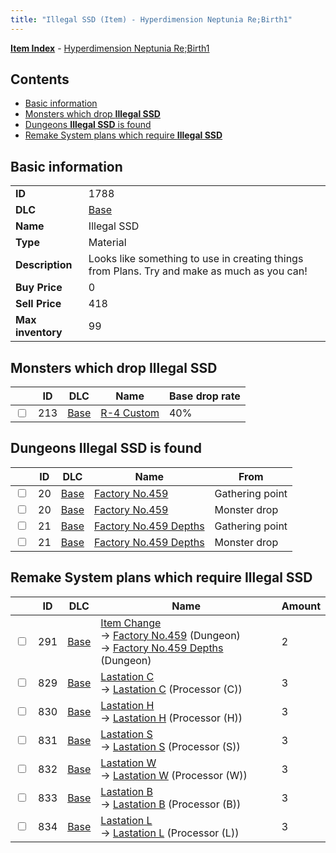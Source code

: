 ```yaml
---
title: "Illegal SSD (Item) - Hyperdimension Neptunia Re;Birth1"
---
```


[**Item Index**](/neptunia/rb1/item/index.html) - [Hyperdimension Neptunia Re;Birth1](/neptunia/rb1)

## Contents

- [Basic information](#basic-information)
- [Monsters which drop **Illegal SSD**](#monsters-which-drop-illegal-ssd)
- [Dungeons **Illegal SSD** is found](#dungeons-illegal-ssd-is-found)
- [Remake System plans which require **Illegal SSD**](#remake-system-plans-which-require-illegal-ssd)

## Basic information

|   |   |
| -- | -- |
| **ID** | 1788 |
| **DLC** | [Base](/neptunia/rb1/dlc/1-base.html) |
| **Name** | Illegal SSD |
| **Type** | Material |
| **Description** | Looks like something to use in creating things from Plans. Try and make as much as you can! |
| **Buy Price** | 0 |
| **Sell Price** | 418 |
| **Max inventory** | 99 |

## Monsters which drop **Illegal SSD**

|    | ID | DLC | Name | Base drop rate |
| -- | -- | --- | ---- | -------------- |
| <input type="checkbox" id="rb1-monster-1-213" class="trackbox" /> | 213 | [Base](/neptunia/rb1/dlc/1-base.html) | [R-4 Custom](/neptunia/rb1/monster/1-213-r-4-custom.html) | 40% |

## Dungeons **Illegal SSD** is found

|    | ID | DLC | Name | From |
| -- | -- | --- | ---- | ---- |
| <input type="checkbox" id="rb1-dungeon-1-20" class="trackbox" /> | 20 | [Base](/neptunia/rb1/dlc/1-base.html) | [Factory No.459](/neptunia/rb1/dungeon/1-20-factory-no-459.html) | Gathering point |
| <input type="checkbox" id="rb1-dungeon-1-20" class="trackbox" /> | 20 | [Base](/neptunia/rb1/dlc/1-base.html) | [Factory No.459](/neptunia/rb1/dungeon/1-20-factory-no-459.html) | Monster drop |
| <input type="checkbox" id="rb1-dungeon-1-21" class="trackbox" /> | 21 | [Base](/neptunia/rb1/dlc/1-base.html) | [Factory No.459 Depths](/neptunia/rb1/dungeon/1-21-factory-no-459-depths.html) | Gathering point |
| <input type="checkbox" id="rb1-dungeon-1-21" class="trackbox" /> | 21 | [Base](/neptunia/rb1/dlc/1-base.html) | [Factory No.459 Depths](/neptunia/rb1/dungeon/1-21-factory-no-459-depths.html) | Monster drop |

## Remake System plans which require **Illegal SSD**

|    | ID | DLC | Name | Amount |
| -- | -- | --- | ---- | ------ |
| <input type="checkbox" id="rb1-remake-1-291" class="trackbox" /> | 291 | [Base](/neptunia/rb1/dlc/1-base.html) | [Item Change](/neptunia/rb1/remake/1-291-item-change.html)<br />→ [Factory No.459](/neptunia/rb1/dungeon/1-20-factory-no-459.html) (Dungeon)<br />→ [Factory No.459 Depths](/neptunia/rb1/dungeon/1-21-factory-no-459-depths.html) (Dungeon) | 2 |
| <input type="checkbox" id="rb1-remake-1-829" class="trackbox" /> | 829 | [Base](/neptunia/rb1/dlc/1-base.html) | [Lastation C](/neptunia/rb1/remake/1-829-lastation-c.html)<br />→ [Lastation C](/neptunia/rb1/item/1-4129-lastation-c.html) (Processor (C)) | 3 |
| <input type="checkbox" id="rb1-remake-1-830" class="trackbox" /> | 830 | [Base](/neptunia/rb1/dlc/1-base.html) | [Lastation H](/neptunia/rb1/remake/1-830-lastation-h.html)<br />→ [Lastation H](/neptunia/rb1/item/1-4130-lastation-h.html) (Processor (H)) | 3 |
| <input type="checkbox" id="rb1-remake-1-831" class="trackbox" /> | 831 | [Base](/neptunia/rb1/dlc/1-base.html) | [Lastation S](/neptunia/rb1/remake/1-831-lastation-s.html)<br />→ [Lastation S](/neptunia/rb1/item/1-4131-lastation-s.html) (Processor (S)) | 3 |
| <input type="checkbox" id="rb1-remake-1-832" class="trackbox" /> | 832 | [Base](/neptunia/rb1/dlc/1-base.html) | [Lastation W](/neptunia/rb1/remake/1-832-lastation-w.html)<br />→ [Lastation W](/neptunia/rb1/item/1-4132-lastation-w.html) (Processor (W)) | 3 |
| <input type="checkbox" id="rb1-remake-1-833" class="trackbox" /> | 833 | [Base](/neptunia/rb1/dlc/1-base.html) | [Lastation B](/neptunia/rb1/remake/1-833-lastation-b.html)<br />→ [Lastation B](/neptunia/rb1/item/1-4133-lastation-b.html) (Processor (B)) | 3 |
| <input type="checkbox" id="rb1-remake-1-834" class="trackbox" /> | 834 | [Base](/neptunia/rb1/dlc/1-base.html) | [Lastation L](/neptunia/rb1/remake/1-834-lastation-l.html)<br />→ [Lastation L](/neptunia/rb1/item/1-4134-lastation-l.html) (Processor (L)) | 3 |
